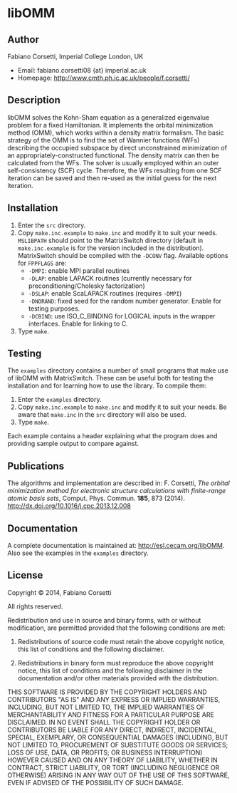 libOMM
======

Author
------

Fabiano Corsetti, Imperial College London, UK

*   Email: fabiano.corsetti08 {at} imperial.ac.uk
*   Homepage: <http://www.cmth.ph.ic.ac.uk/people/f.corsetti/>

Description
-----------

libOMM solves the Kohn-Sham equation as a generalized eigenvalue problem for a fixed Hamiltonian. It implements the orbital minimization method (OMM), which works within a density matrix formalism. The basic strategy of the OMM is to find the set of Wannier functions (WFs) describing the occupied subspace by direct unconstrained minimization of an appropriately-constructed functional. The density matrix can then be calculated from the WFs. The solver is usually employed within an outer self-consistency (SCF) cycle. Therefore, the WFs resulting from one SCF iteration can be saved and then re-used as the initial guess for the next iteration.

Installation
------------

1.  Enter the `src` directory.
2.  Copy `make.inc.example` to `make.inc` and modify it to suit your needs. `MSLIBPATH` should point to the MatrixSwitch directory (default in `make.inc.example` is for the version included in the distribution). MatrixSwitch should be compiled with the `-DCONV` flag. Available options for `FPPFLAGS` are:
    * `-DMPI`: enable MPI parallel routines
    * `-DLAP`: enable LAPACK routines (currently necessary for preconditioning/Cholesky factorization)
    * `-DSLAP`: enable ScaLAPACK routines (requires `-DMPI`)
    * `-DNORAND`: fixed seed for the random number generator. Enable for testing purposes.
    * `-DCBIND`: use ISO_C_BINDING for LOGICAL inputs in the wrapper interfaces. Enable for linking to C.
3.  Type `make`.

Testing
-------

The `examples` directory contains a number of small programs that make use of libOMM with MatrixSwitch. These can be useful both for testing the installation and for learning how to use the library. To compile them:

1.   Enter the `examples` directory.
2.   Copy `make.inc.example` to `make.inc` and modify it to suit your needs. Be aware that `make.inc` in the `src` directory will also be used.
3.   Type `make`.

Each example contains a header explaining what the program does and providing sample output to compare against.

Publications
------------

The algorithms and implementation are described in: F. Corsetti, *The orbital minimization method for electronic structure calculations with finite-range atomic basis sets*, Comput. Phys. Commun. **185**, 873 (2014). <http://dx.doi.org/10.1016/j.cpc.2013.12.008>

Documentation
-------------

A complete documentation is maintained at: <http://esl.cecam.org/libOMM>. Also see the examples in the `examples` directory.

License
-------

Copyright &copy; 2014, Fabiano Corsetti

All rights reserved.

Redistribution and use in source and binary forms, with or without modification, are permitted provided that the following conditions are met:

1.   Redistributions of source code must retain the above copyright notice, this list of conditions and the following disclaimer.

2.   Redistributions in binary form must reproduce the above copyright notice, this list of conditions and the following disclaimer in the documentation and/or other materials provided with the distribution.

THIS SOFTWARE IS PROVIDED BY THE COPYRIGHT HOLDERS AND CONTRIBUTORS "AS IS" AND ANY EXPRESS OR IMPLIED WARRANTIES, INCLUDING, BUT NOT LIMITED TO, THE IMPLIED WARRANTIES OF MERCHANTABILITY AND FITNESS FOR A PARTICULAR PURPOSE ARE DISCLAIMED. IN NO EVENT SHALL THE COPYRIGHT HOLDER OR CONTRIBUTORS BE LIABLE FOR ANY DIRECT, INDIRECT, INCIDENTAL, SPECIAL, EXEMPLARY, OR CONSEQUENTIAL DAMAGES (INCLUDING, BUT NOT LIMITED TO, PROCUREMENT OF SUBSTITUTE GOODS OR SERVICES; LOSS OF USE, DATA, OR PROFITS; OR BUSINESS INTERRUPTION) HOWEVER CAUSED AND ON ANY THEORY OF LIABILITY, WHETHER IN CONTRACT, STRICT LIABILITY, OR TORT (INCLUDING NEGLIGENCE OR OTHERWISE) ARISING IN ANY WAY OUT OF THE USE OF THIS SOFTWARE, EVEN IF ADVISED OF THE POSSIBILITY OF SUCH DAMAGE.
